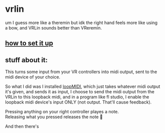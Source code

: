 # vrlin
um I guess more like a theremin but idk the right hand feels more like using a bow, and VRLin sounds better than VReremin.

## [how to set it up]()

## stuff about it:
This turns some input from your VR controllers into midi output, sent to the midi device of your choice.

So what I did was I installed [loopMIDI](https://www.tobias-erichsen.de/software/loopmidi.html), which just takes whatever midi output it's given, and sends it as input, I choose to send the midi output from the VRLin to this loopback midi, and in a program like fl studio, I enable the loopback midi device's input ONLY (not output. That'll cause feedback).

Pressing anything on your right controller playes a note.<br>
Releasing what you pressed releases the note 🤯

And then there's 
